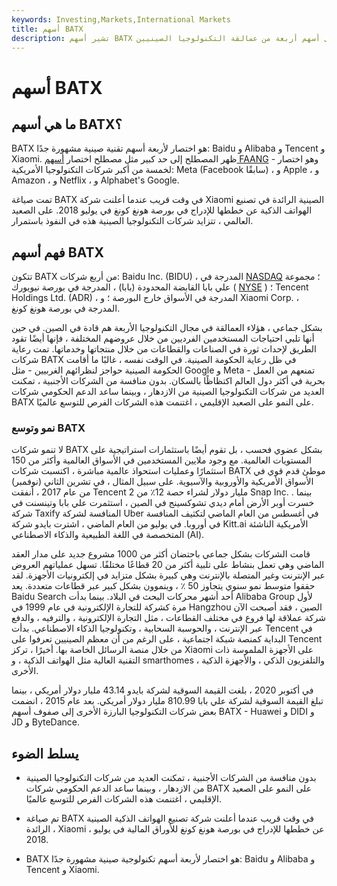 ```yaml
---
keywords: Investing,Markets,International Markets
title: أسهم BATX
description: تشير أسهم BATX إلى أسهم أربعة من عمالقة التكنولوجيا الصينيين: Baidu و Alibaba و Tencent و Xiaomi
---
```


# أسهم BATX
## ما هي أسهم BATX؟

BATX هو اختصار لأربعة أسهم تقنية صينية مشهورة جدًا: Baidu و Alibaba و Tencent و Xiaomi. ظهر المصطلح إلى حد كبير مثل مصطلح اختصار [أسهم FAANG](/faang-stocks) - وهو اختصار لخمسة من أكبر شركات التكنولوجيا الأمريكية: Meta (Facebook سابقًا) ، و Apple ، و Amazon ، و Netflix ، و Alphabet's Google.

تمت صياغة BATX في وقت قريب عندما أعلنت شركة Xiaomi الصينية الرائدة في تصنيع الهواتف الذكية عن خططها للإدراج في بورصة هونغ كونغ في يوليو 2018. على الصعيد العالمي ، تتزايد شركات التكنولوجيا الصينية هذه في النفوذ باستمرار.

## فهم أسهم BATX

تتكون BATX من أربع شركات: Baidu Inc. (BIDU) ، المدرجة في [NASDAQ](/nasdaq) ؛ مجموعة علي بابا القابضة المحدودة (بابا) ، المدرجة في بورصة نيويورك ( [NYSE](/nyse) ) ؛ Tencent Holdings Ltd. (ADR) ، المدرجة في الأسواق خارج البورصة ؛ و Xiaomi Corp. ، المدرجة في بورصة هونغ كونغ.

بشكل جماعي ، هؤلاء العمالقة في مجال التكنولوجيا الأربعة هم قادة في الصين. في حين أنها تلبي احتياجات المستخدمين الفرديين من خلال عروضهم المختلفة ، فإنها أيضًا تقود الطريق لإحداث ثورة في الصناعات والقطاعات من خلال منتجاتها وخدماتها. تمت رعاية شركات BATX في ظل رعاية الحكومة الصينية. في الوقت نفسه ، غالبًا ما أقامت الحكومة الصينية حواجز لنظرائهم الغربيين - مثل Google و Meta - تمنعهم من العمل بحرية في أكثر دول العالم اكتظاظًا بالسكان. بدون منافسة من الشركات الأجنبية ، تمكنت العديد من شركات التكنولوجيا الصينية من الازدهار ، وبينما ساعد الدعم الحكومي شركات BATX على النمو على الصعيد الإقليمي ، اغتنمت هذه الشركات الفرص للتوسع عالميًا.

### نمو وتوسع BATX

لا تنمو شركات BATX بشكل عضوي فحسب ، بل تقوم أيضًا باستثمارات استراتيجية على المستويات العالمية. مع وجود ملايين المستخدمين في الأسواق العالمية وأكثر من 150 استثمارًا وعمليات استحواذ عالمية مباشرة ، اكتسبت شركات BATX موطئ قدم قوي في الأسواق الأمريكية والأوروبية والآسيوية. على سبيل المثال ، في تشرين الثاني (نوفمبر) من عام 2017 ، أنفقت Tencent 2 مليار دولار لشراء حصة 12٪ من Snap Inc. . بينما خسرت أوبر الأرض أمام ديدي تشوكسينج في الصين ، استثمرت علي بابا وتينسنت في شركة Taxify المنافسة لشركة Uber في أغسطس من العام الماضي لتكثيف المنافسة في أوروبا. في يوليو من العام الماضي ، اشترت بايدو شركة Kitt.ai الأمريكية الناشئة المتخصصة في اللغة الطبيعية والذكاء الاصطناعي (AI).

قامت الشركات بشكل جماعي باحتضان أكثر من 1000 مشروع جديد على مدار العقد الماضي وهي تعمل بنشاط على تلبية أكثر من 20 قطاعًا مختلفًا. تسهل عملياتهم العروض عبر الإنترنت وغير المتصلة بالإنترنت وهي كبيرة بشكل متزايد في إلكترونيات الأجهزة. لقد حققوا متوسط نمو سنوي يتجاوز 50 ٪ ، وينموون بشكل كبير عبر قطاعات متعددة. يعد Baidu Search أحد أشهر محركات البحث في البلاد. بينما بدأت Alibaba Group لأول مرة كشركة للتجارة الإلكترونية في عام 1999 في Hangzhou الصين ، فقد أصبحت الآن شركة عملاقة لها فروع في مختلف القطاعات ، مثل التجارة الإلكترونية ، والترفيه ، والدفع عبر الإنترنت ، والحوسبة السحابية ، وتكنولوجيا الذكاء الاصطناعي. بدأت Tencent في البداية كمنصة شبكة اجتماعية ، على الرغم من أن معظم الصينيين تعرفوا على Tencent من خلال منصة الرسائل الخاصة بها. أخيرًا ، تركز Xiaomi على الأجهزة الملموسة ذات التقنية العالية مثل الهواتف الذكية ، و smarthomes ، والتلفزيون الذكي ، والأجهزة الذكية الأخرى.

في أكتوبر 2020 ، بلغت القيمة السوقية لشركة بايدو 43.14 مليار دولار أمريكي ، بينما تبلغ القيمة السوقية لشركة علي بابا 810.99 مليار دولار أمريكي. بعد عام 2015 ، انضمت بعض شركات التكنولوجيا البارزة الأخرى إلى صفوف أسهم BATX - Huawei و DIDI و JD و ByteDance.

## يسلط الضوء

- بدون منافسة من الشركات الأجنبية ، تمكنت العديد من شركات التكنولوجيا الصينية من الازدهار ، وبينما ساعد الدعم الحكومي شركات BATX على النمو على الصعيد الإقليمي ، اغتنمت هذه الشركات الفرص للتوسع عالميًا.

- تم صياغة BATX في وقت قريب عندما أعلنت شركة تصنيع الهواتف الذكية الصينية الرائدة ، Xiaomi ، عن خططها للإدراج في بورصة هونغ كونغ للأوراق المالية في يوليو 2018.

- BATX هو اختصار لأربعة أسهم تكنولوجية صينية مشهورة جدًا: Baidu و Alibaba و Tencent و Xiaomi.

